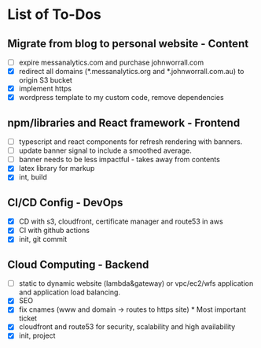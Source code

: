 # List of To-Dos

## Migrate from blog to personal website - Content

* [ ] expire messanalytics.com and purchase johnworrall.com
* [x] redirect all domains (\*.messanalytics.org and \*.johnworrall.com.au) to origin S3 bucket
* [x] implement https
* [x] wordpress template to my custom code, remove dependencies

## npm/libraries and React framework - Frontend

* [ ] typescript and react components for refresh rendering with banners.
* [ ] update banner signal to include a smoothed average.
* [ ] banner needs to be less impactful - takes away from contents
* [x] latex library for markup
* [x] int, build

## CI/CD Config - DevOps

* [x] CD with s3, cloudfront, certificate manager and route53 in aws
* [x] CI with github actions
* [x] init, git commit

## Cloud Computing - Backend

* [ ] static to dynamic website (lambda&gateway) or vpc/ec2/wfs application and application load balancing.
* [x] SEO
* [x] fix cnames (www and domain -> routes to https site) \* Most important ticket
* [x] cloudfront and route53 for security, scalability and high availability
* [x] init, project